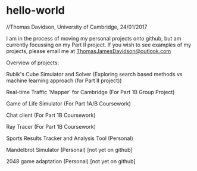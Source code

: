 # hello-world

//Thomas Davidson, University of Cambridge, 24/01/2017

I am in the process of moving my personal projects onto github, but am currently focussing on my Part II project. If you wish to see examples of my projects, please email me at ThomasJamesDavidson@outlook.com 

Overview of projects:

Rubik's Cube Simulator and Solver (Exploring search based methods vs machine learning approach (for Part II project))

Real-time Traffic 'Mapper' for Cambridge (For Part 1B Group Project) 

Game of Life Simulator (For Part 1A/B Coursework)

Chat client (For Part 1B Coursework)

Ray Tracer (For Part 1B Coursework)

Sports Results Tracker and Analysis Tool (Personal)

Mandelbrot Simulator (Personal) [not yet on github]

2048 game adaptation (Personal) [not yet on github]
